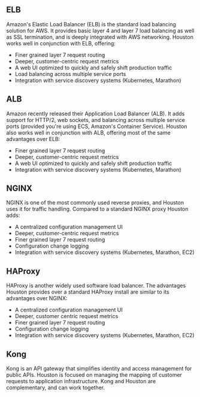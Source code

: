 
[//]: # ( Copyright 2017 Turbine Labs, Inc.                                   )
[//]: # ( you may not use this file except in compliance with the License.    )
[//]: # ( You may obtain a copy of the License at                             )
[//]: # (                                                                     )
[//]: # (     http://www.apache.org/licenses/LICENSE-2.0                      )
[//]: # (                                                                     )
[//]: # ( Unless required by applicable law or agreed to in writing, software )
[//]: # ( distributed under the License is distributed on an "AS IS" BASIS,   )
[//]: # ( WITHOUT WARRANTIES OR CONDITIONS OF ANY KIND, either express or     )
[//]: # ( implied. See the License for the specific language governing        )
[//]: # ( permissions and limitations under the License.                      )

## ELB

Amazon's Elastic Load Balancer (ELB) is the standard load balancing solution
for AWS. It provides basic layer 4 and layer 7 load balancing as well as SSL
termination, and is deeply integrated with AWS networking. Houston works
well in conjunction with ELB, offering:
  * Finer grained layer 7 request routing
  * Deeper, customer-centric request metrics
  * A web UI optimized to quickly and safely shift production traffic
  * Load balancing across multiple service ports
  * Integration with service discovery systems (Kubernetes, Marathon)

## ALB

Amazon recently released their Application Load Balancer (ALB). It adds support
for HTTP/2, web sockets, and balancing across multiple service ports (provided
you're using ECS, Amazon's Container Service). Houston also works well in
conjunction with ALB, offering most of the same advantages over ELB:
  * Finer grained layer 7 request routing
  * Deeper, customer-centric request metrics
  * A web UI optimized to quickly and safely shift production traffic
  * Integration with service discovery systems (Kubernetes, Marathon)

## NGINX

NGINX is one of the most commonly used reverse proxies, and Houston uses
it for traffic handling. Compared to a standard NGINX proxy Houston adds:
  * A centralized configuration management UI
  * Deeper, customer-centric request metrics
  * Finer grained layer 7 request routing
  * Configuration change logging
  * Integration with service discovery systems (Kubernetes, Marathon, EC2)

## HAProxy

HAProxy is another widely used software load balancer. The advantages Houston
provides over a standard HAProxy install are similar to its advantages
over NGINX:
  * A centralized configuration management UI
  * Deeper, customer centric request metrics
  * Finer grained layer 7 request routing
  * Configuration change logging
  * Integration with service discovery systems (Kubernetes, Marathon, EC2)

## Kong

Kong is an API gateway that simplifies identity and access management
for public APIs. Houston is focused on managing the mapping of
customer requests to application infrastructure. Kong and Houston are
complementary, and can work together.
